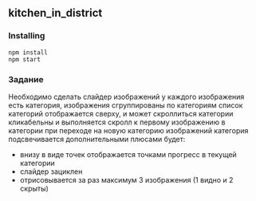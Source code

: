 ## kitchen_in_district

### Installing
```
npm install
npm start
```

### Задание
Необходимо сделать слайдер изображений у каждого изображения есть категория, изображения сгруппированы по категориям список категорий отображается сверху, и может скроллиться категории кликабельны и выполняется скролл к первому изображению в категории при переходе на новую категорию изображений категория подсвечивается дополнительными плюсами будет:
- внизу в виде точек отображается точками прогресс в текущей категории
- слайдер зациклен
- отрисовывается за раз максимум 3 изображения (1 видно и 2 скрыты)